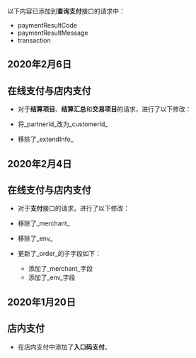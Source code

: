 以下内容已添加到**查询支付**接口的请求中：

*   paymentResultCode
*   paymentResultMessage
*   transaction

2020年2月6日
------------

在线支付与店内支付
------------------

*   对于**结算项目**、**结算汇总**和**交易项目**的请求，进行了以下修改：

*   将_partnerId_改为_customerId_
*   移除了_extendInfo_

2020年2月4日
------------

在线支付与店内支付
------------------

*   对于**支付**接口的请求，进行了以下修改：

*   移除了_merchant_
*   移除了_env_
*   更新了_order_的子字段如下：

    *   添加了_merchant_字段
    *   添加了_env_字段

2020年1月20日
------------

店内支付
--------

*   在店内支付中添加了**入口码支付**。
